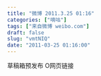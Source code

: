 ```yaml
---
title: "微博 2011.3.25 01:16"
categories: ["嘀咕"]
tags: ["来自微博 weibo.com"]
draft: false
slug: "vmtNIQ"
date: "2011-03-25 01:16:00"
---
```


<p>草稿箱预发布 O网页链接 ​​​​</p>
